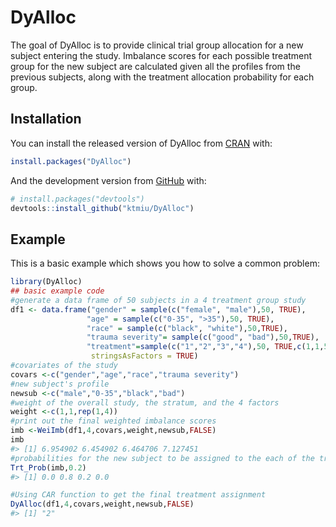 
<!-- README.md is generated from README.Rmd. Please edit that file -->

# DyAlloc

<!-- badges: start -->
<!-- badges: end -->

The goal of DyAlloc is to provide clinical trial group allocation for a
new subject entering the study. Imbalance scores for each possible
treatment group for the new subject are calculated given all the
profiles from the previous subjects, along with the treatment allocation
probability for each group.

## Installation

You can install the released version of DyAlloc from
[CRAN](https://CRAN.R-project.org) with:

``` r
install.packages("DyAlloc")
```

And the development version from [GitHub](https://github.com/) with:

``` r
# install.packages("devtools")
devtools::install_github("ktmiu/DyAlloc")
```

## Example

This is a basic example which shows you how to solve a common problem:

``` r
library(DyAlloc)
## basic example code
#generate a data frame of 50 subjects in a 4 treatment group study
df1 <- data.frame("gender" = sample(c("female", "male"),50, TRUE),
                 "age" = sample(c("0-35", ">35"),50, TRUE),
                 "race" = sample(c("black", "white"),50,TRUE),
                 "trauma severity"= sample(c("good", "bad"),50,TRUE),
                 "treatment"=sample(c("1","2","3","4"),50, TRUE,c(1,1,5,10)),
                  stringsAsFactors = TRUE)
#covariates of the study
covars <-c("gender","age","race","trauma severity")
#new subject's profile
newsub <-c("male","0-35","black","bad")
#weight of the overall study, the stratum, and the 4 factors 
weight <-c(1,1,rep(1,4))
#print out the final weighted imbalance scores
imb <-WeiImb(df1,4,covars,weight,newsub,FALSE)
imb
#> [1] 6.954902 6.454902 6.464706 7.127451
#probabilities for the new subject to be assigned to the each of the treatment group 
Trt_Prob(imb,0.2)
#> [1] 0.0 0.8 0.2 0.0

#Using CAR function to get the final treatment assignment
DyAlloc(df1,4,covars,weight,newsub,FALSE)
#> [1] "2"
```
